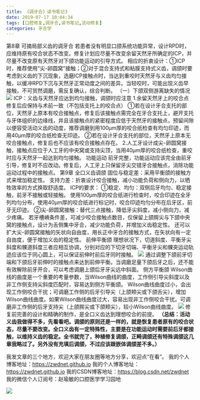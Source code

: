 ```yaml
---
title: 《调牙合》读书笔记3
date: 2019-07-17 10:04:34
tags: [口腔修复,调牙合,读书笔记,活动修复]
categories: 牙合学
---
```

第8章 可摘局部义齿的调牙合
若患者没有明显口颌系统功能异常，设计RPD时，应维持原有咬合状态不改变。修复计划应尽量不改变余留天然牙所确定的ICP，并尽量不改变原有天然牙对下颌功能运动的引导方式。
相应的折衷设计：①ICP时，推荐使用“尖-卵圆窝”接触；②对于混合支持式和粘膜支持式义齿，调颌时要考虑到义齿的下沉现象，选磨ICP接触点时，当达到重咬时天然牙与义齿均匀接触，以缓冲RPD下沉与天然牙正常动度之间的差异。当轻咬时，可能出现义齿早接触，不可贸然调磨，需反复确认，综合判断。
（一）下颌双侧游离缺失的情况
![](https://zymblog-1258069789.cos.ap-chengdu.myqcloud.com/blog0151-lyth03/01.png)
ICP：义齿与天然牙应达到均匀接触，调颌时应注意
1.余留天然牙上的咬合点修复后应保持与术前一致（不包括支托上的咬合点）
①若在设计牙合支托的部位，天然牙上原本有咬合接触点，修复后该接触点需完全在牙合支托上，避开支托与牙体组织的边缘线，并且该接触点的紧密程度应低于天然牙的接触点，预留间隙以便容受活动义齿的动度，推荐调磨到用100μm厚的咬合纸检查有均匀印迹，而用40μm厚的咬合纸检查无印迹。
②若在设计牙合支托的部位，天然牙上原本无咬合接触点，修复后也不应该有咬合接触点存在。
2.人工牙设计成尖-卵圆窝接触，接触点应位于人工牙的中央窝或支持尖顶，当用40μm厚的咬合纸检查，重咬时应与天然牙一起达到均匀接触。
功能运动
前牙完整，功能运动应该完全由前牙引导，修复时不应改动。修复后，人工牙上只保留牙尖交错牙合接触点，消除功能运动过程中的接触点。
第9章 全口义齿调颌
固位与稳定差：采用平衡颌的接触方式来增加稳定性。
支持力差：折衷设计咬合接触，减小功能负荷和侧向力，以牺牲效率的方式换取舒适度。
ICP的要求：
①稳定、均匀：双侧后牙均匀、稳定接触，前牙不接触或轻接触。
使用100μm厚的咬合纸进行检查时，咬合印迹在全牙列均匀分布，使用40μm厚的咬合纸进行标记时，咬合印迹均匀分布在后牙区，前牙无印迹。
②尖-卵圆窝接触：替代三点接触，降低牙尖斜度，减小侧向力，减少疼痛。
若牙槽嵴条件差，可减少咬合接触点数目，仅保留上颌腭尖与下颌中央窝的接触点，设计为舌侧集中牙合，减少功能负荷，并增加义齿稳定性。
还可以扩大尖-卵圆窝接触的矢状向自由度，用长正中牙合的接触方式，在矢状向有一定自由度，便于增加义齿的稳定性。
前伸平衡颌
理想状况下，切道斜度、平衡牙尖斜度和髁道斜度三者应相互协调，分别对应的下切牙切端、平衡牙尖和髁突运动轨迹应该位于同心圆上，可以保证前伸时前后牙同时接触。
![](https://zymblog-1258069789.cos.ap-chengdu.myqcloud.com/blog0151-lyth03/02.png)
通过调整下颌前牙切端和下颌后牙前伸时的接触点来达到前伸平衡。当调磨足量下颌后牙之后，还不能有效解除前牙开合，可以考虑调磨上颌后牙牙尖远中斜面。
侧方平衡颌
Wilson曲线的曲度是一个重要的考量参数，当Wilson曲线的曲度，工作侧引导尖斜度以及非工作侧支持尖斜度匹配时，容易达到侧方平衡颌。
Wilson曲线曲度过小，会出现工作侧咬合干扰；可调磨工作侧的后牙引导尖（上颌颊尖或下颌舌尖），增加Wilson曲线曲度。如果Wilson曲线曲度过大，容易出现非工作侧咬合干扰。可调磨非工作侧的后牙支持尖（上颌腭尖或下颌颊尖），较小Wilson曲线曲度。
![](https://zymblog-1258069789.cos.ap-chengdu.myqcloud.com/blog0151-lyth03/03.png)
修复前完善的设计和精确的制作，是全口义齿达到理想咬合的前提。
**（总结：活动义齿我做得不多，先看看吧。调颌的原则还是一样的，就是恢复患者原有的咬合状态，尽量不要改变。全口义齿有一定特殊性，主要是在功能运动时需要前后牙都接触，以维持义齿的稳定。全书就完了，种植修复调颌，正畸调颌还有特殊调颌这几章我略过了。另外没有充填后调颌，不过应该跟嵌体调颌差不多。）**

我发文章的三个地方，欢迎大家在朋友圈等地方分享，欢迎点“在看”。
我的个人博客地址：https://zwdnet.github.io
我的个人博客地址：https://zwdnet.github.io
我的CSDN博客地址：https://blog.csdn.net/zwdnet
我的微信个人订阅号：赵瑜敏的口腔医学学习园地

![](https://zymblog-1258069789.cos.ap-chengdu.myqcloud.com/other/wx.jpg)
